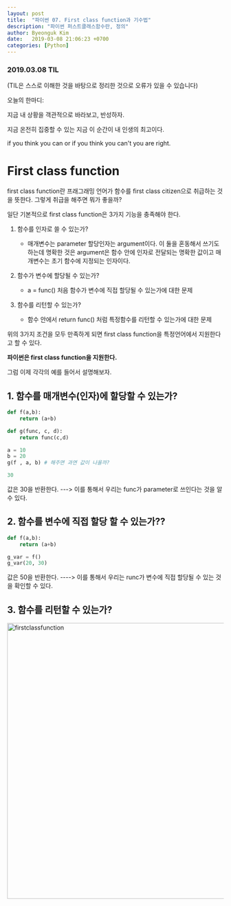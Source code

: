 ```yaml
---
layout: post
title:  "파이썬 07. First class function과 기수법"
description: "파이썬 퍼스트클래스함수란, 정의"
author: Byeonguk Kim
date:   2019-03-08 21:06:23 +0700
categories: [Python]
---
```


### 2019.03.08 TIL

(TIL은 스스로 이해한 것을 바탕으로 정리한 것으로 오류가 있을 수 있습니다)

오늘의 한마디:

지금 내 상황을 객관적으로 바라보고, 반성하자.

지금 온전히 집중할 수 있는 지금 이 순간이 내 인생의 최고이다.



if you think you can or if you think you can't you are right.


# First class function

first class function란 프래그래밍 언어가 함수를 first class citizen으로 취급하는 것을 뜻한다. 그렇게 취급을 해주면 뭐가 좋을까?

일단 기본적으로 first class function은 3가지 기능을 충족해야 한다.



1. 함수를 인자로 쓸 수 있는가? 
	* 매개변수는 parameter 할당인자는 argument이다. 이 둘을 혼동해서 쓰기도 하는데 명확한 것은 argument은 함수 안에 인자로 전달되는 명확한 값이고 매개변수는 초기 함수에 지정되는 인자이다.

2. 함수가 변수에 할당될 수 있는가?

	* a = func() 처음 함수가 변수에 직접 할당될 수 있는가에 대한 문제

3. 함수를 리턴할 수 있는가?

	* 함수 안에서 return func() 처럼 특정함수를 리턴할 수 있는가에 대한 문제


위의 3가지 조건을 모두 만족하게 되면 first class function을 특정언어에서 지원한다고 할 수 있다.

**파이썬은 first class function을 지원한다.**

그럼 이제 각각의 예를 들어서 설명해보자.

## 1. 함수를 매개변수(인자)에 할당할 수 있는가?

```python
def f(a,b):
	return (a+b)

def g(func, c, d):
	return func(c,d)

a = 10
b = 20
g(f , a, b) # 해주면 과연 값이 나올까?

30
```

값은 30을 반환한다. ---> 이를 통해서 우리는 func가 parameter로 쓰인다는 것을 알 수 있다.

## 2. 함수를 변수에 직접 할당 할 수 있는가??

```python
def f(a,b):
	return (a+b)

g_var = f()
g_var(20, 30) 
```

값은 50을 반환한다. ----> 이를 통해서 우리는 runc가 변수에 직접 할당될 수 있는 것을 확인할 수 있다.



## 3. 함수를 리턴할 수 있는가?

<img width="640" alt="firstclassfunction" src="https://user-images.githubusercontent.com/46436843/55665556-cf61e880-587c-11e9-9c09-4552e88496c0.png">

